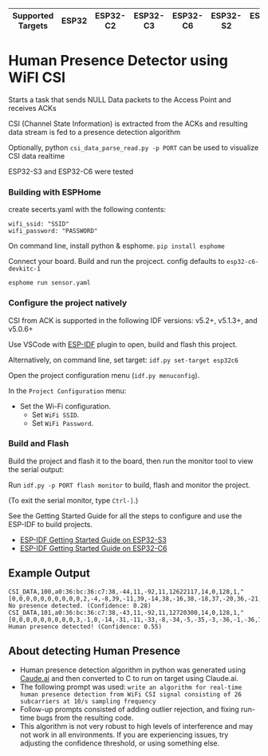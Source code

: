 | Supported Targets | ESP32 | ESP32-C2 | ESP32-C3 | ESP32-C6 | ESP32-S2 | ESP32-S3 |
| ----------------- | ----- | -------- | -------- | -------- | -------- | -------- |

# Human Presence Detector using WiFI CSI

Starts a task that sends NULL Data packets to the Access Point and receives ACKs

CSI (Channel State Information) is extracted from the ACKs and resulting data stream is fed to a presence detection algorithm

Optionally, python `csi_data_parse_read.py -p PORT` can be used to visualize CSI data realtime

ESP32-S3 and ESP32-C6 were tested

### Building with ESPHome

create secerts.yaml with the following contents:

```
wifi_ssid: "SSID"
wifi_password: "PASSWORD"
```

On command line, install python & esphome. 
`pip install esphome`

Connect your board. Build and run the projcect. config defaults to `esp32-c6-devkitc-1`

`esphome run sensor.yaml`


### Configure the project natively

CSI from ACK is supported in the following IDF versions: v5.2+, v5.1.3+, and v5.0.6+

Use VSCode with [ESP-IDF](https://github.com/espressif/vscode-esp-idf-extension/blob/master/docs/tutorial/install.md) plugin to open, build and flash this project.

Alternatively, on command line, set target: `idf.py set-target esp32c6`

Open the project configuration menu (`idf.py menuconfig`).

In the `Project Configuration` menu:

* Set the Wi-Fi configuration.
    * Set `WiFi SSID`.
    * Set `WiFi Password`.

### Build and Flash

Build the project and flash it to the board, then run the monitor tool to view the serial output:

Run `idf.py -p PORT flash monitor` to build, flash and monitor the project.

(To exit the serial monitor, type ``Ctrl-]``.)

See the Getting Started Guide for all the steps to configure and use the ESP-IDF to build projects.

* [ESP-IDF Getting Started Guide on ESP32-S3](https://docs.espressif.com/projects/esp-idf/en/latest/esp32s3/get-started/index.html)
* [ESP-IDF Getting Started Guide on ESP32-C6](https://docs.espressif.com/projects/esp-idf/en/latest/esp32c6/get-started/index.html)

## Example Output
```
CSI_DATA,100,a0:36:bc:36:c7:38,-44,11,-92,11,12622117,14,0,128,1,"[0,0,0,0,0,0,0,0,0,0,2,-4,-8,39,-11,39,-14,38,-16,38,-18,37,-20,36,-21,34,-21,34,-22,32,-22,31,-21,31,-21,30,-20,30,-20,30,-18,29,-17,30,-15,29,-13,28,-13,28,-11,28,-10,26,-9,24,-7,23,-7,21,-6,20,-6,17,0,0,-7,12,-9,8,-10,6,-9,8,-10,6,-62,18,0,0,0,0,14,117,-24,-30,-110,1,0,0,64,76,-54,68,-91,-124,-72,19,0,0,0,0,23,117,-24,-30,-110,1,0,0,0,0,87,37,29,-58,-33,84,72,65,83,-23,96,-67,-119,-14,97,117]"
No presence detected. (Confidence: 0.28)
CSI_DATA,101,a0:36:bc:36:c7:38,-43,11,-92,11,12720300,14,0,128,1,"[0,0,0,0,0,0,0,0,0,3,-1,0,-14,-31,-11,-33,-8,-34,-5,-35,-3,-36,-1,-36,1,-35,3,-35,5,-35,6,-34,6,-33,7,-33,8,-33,8,-33,7,-32,7,-32,6,-31,5,-30,6,-30,5,-29,5,-27,5,-26,4,-24,5,-22,5,-20,6,-18,0,0,8,-12,10,-9,11,-6,10,-9,11,-6,-7,-12,-8,-15,-7,-12,-8,-15,-15,-23,-17,-22,-18,-22,-18,-23,-18,-24,-19,-23,-18,-24,-19,-23,-11,-13,-10,-11,-8,-9,-8,-8,-7,-7,-3,-7,-2,-7,0,-8,1,-7,-6,10,18,1,0,0,0,0,0,0]"
Human presence detected! (Confidence: 0.55)
```

## About detecting Human Presence

* Human presence detection algorithm in python was generated using [Caude.ai](https://claude.ai/) and then converted to C to run on target using Claude.ai. 
* The following prompt was used: `write an algorithm for real-time human presence detection from WiFi CSI signal consisting of 26 subcarriers at 10/s sampling frequency`
* Follow-up prompts consisted of adding outlier rejection, and fixing run-time bugs from the resulting code.
* This algorithm is not very robust to high levels of interference and may not work in all environments. If you are experiencing issues, try adjusting the confidence threshold, or using something else.



